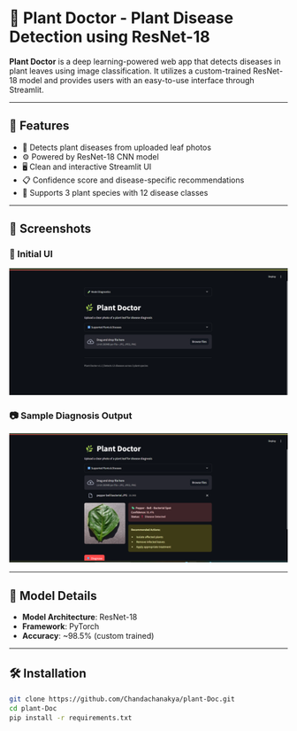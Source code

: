 # 🌿 Plant Doctor - Plant Disease Detection using ResNet-18

**Plant Doctor** is a deep learning-powered web app that detects diseases in plant leaves using image classification. It utilizes a custom-trained ResNet-18 model and provides users with an easy-to-use interface through Streamlit.

---

## 🚀 Features

- 🌱 Detects plant diseases from uploaded leaf photos
- ⚙️ Powered by ResNet-18 CNN model
- 🖥️ Clean and interactive Streamlit UI
- 📋 Confidence score and disease-specific recommendations
- 🌿 Supports 3 plant species with 12 disease classes

---

## 📸 Screenshots

### 🧪 Initial UI
![App Home](assets/screenshot_home.png)

### 📷 Sample Diagnosis Output
![Diagnosis Result](assets/screenshot_result.png)

---

## 🧠 Model Details

- **Model Architecture**: ResNet-18
- **Framework**: PyTorch
- **Accuracy**: ~98.5% (custom trained)

---

## 🛠️ Installation

```bash
git clone https://github.com/Chandachanakya/plant-Doc.git
cd plant-Doc
pip install -r requirements.txt
